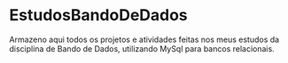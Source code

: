 # EstudosBandoDeDados
Armazeno aqui todos os projetos e atividades feitas nos meus estudos da disciplina de Bando de Dados, utilizando MySql para bancos relacionais.
